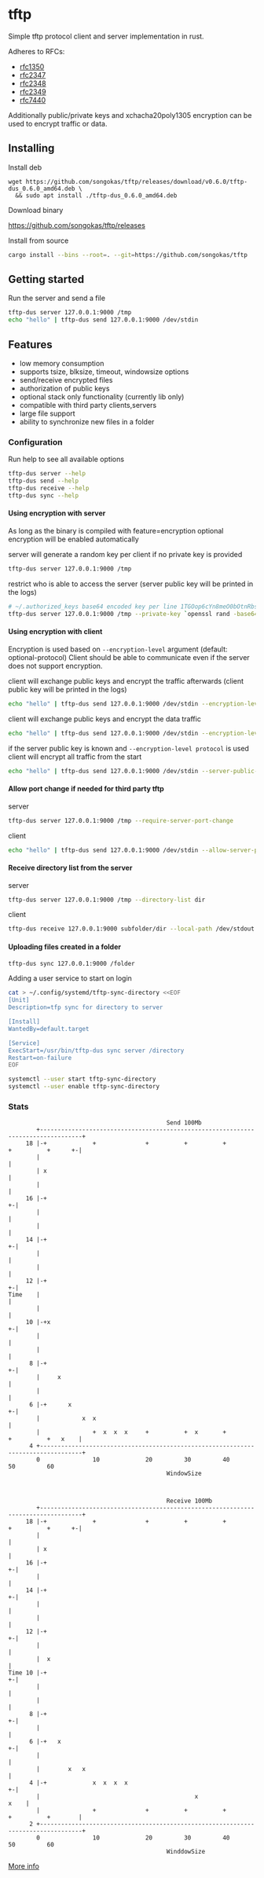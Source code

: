 # tftp

Simple tftp protocol client and server implementation in rust.

Adheres to RFCs:

- [rfc1350](https://www.rfc-editor.org/rfc/rfc1350)
- [rfc2347](https://www.rfc-editor.org/rfc/rfc2347)
- [rfc2348](https://www.rfc-editor.org/rfc/rfc2348)
- [rfc2349](https://www.rfc-editor.org/rfc/rfc2349)
- [rfc7440](https://www.rfc-editor.org/rfc/rfc7440)

Additionally public/private keys and xchacha20poly1305 encryption can be used to
encrypt traffic or data.

## Installing

Install deb

```
wget https://github.com/songokas/tftp/releases/download/v0.6.0/tftp-dus_0.6.0_amd64.deb \
  && sudo apt install ./tftp-dus_0.6.0_amd64.deb
```

Download binary

https://github.com/songokas/tftp/releases

Install from source

```bash
cargo install --bins --root=. --git=https://github.com/songokas/tftp
```

## Getting started

Run the server and send a file

```bash
tftp-dus server 127.0.0.1:9000 /tmp
echo "hello" | tftp-dus send 127.0.0.1:9000 /dev/stdin
```

## Features

- low memory consumption
- supports tsize, blksize, timeout, windowsize options
- send/receive encrypted files
- authorization of public keys
- optional stack only functionality (currently lib only)
- compatible with third party clients,servers
- large file support
- ability to synchronize new files in a folder

### Configuration

Run help to see all available options

```bash
tftp-dus server --help
tftp-dus send --help
tftp-dus receive --help
tftp-dus sync --help
```

#### Using encryption with server

As long as the binary is compiled with feature=encryption optional encryption will be enabled automatically

server will generate a random key per client if no private key is provided

```bash
tftp-dus server 127.0.0.1:9000 /tmp
```

restrict who is able to access the server (server public key will be printed in the logs)

```bash
# ~/.authorized_keys base64 encoded key per line 1TGOop6cYn8meO0bOtnRbsQ4tfd0zRfGJhaMGCZVZ6M=
tftp-dus server 127.0.0.1:9000 /tmp --private-key `openssl rand -base64 32` --authorized-keys ~/.authorized_keys
```

#### Using encryption with client

Encryption is used based on `--encryption-level` argument (default: optional-protocol)
Client should be able to communicate even if the server does not support encryption.

client will exchange public keys and encrypt the traffic afterwards (client public key will be printed in the logs)

```bash
echo "hello" | tftp-dus send 127.0.0.1:9000 /dev/stdin --encryption-level protocol
```

client will exchange public keys and encrypt the data traffic

```bash
echo "hello" | tftp-dus send 127.0.0.1:9000 /dev/stdin --encryption-level data
```

if the server public key is known and `--encryption-level protocol` is used client will encrypt all traffic from the start

```bash
echo "hello" | tftp-dus send 127.0.0.1:9000 /dev/stdin --server-public-key 1TGOop6cYn8meO0bOtnRbsQ4tfd0zRfGJhaMGCZVZ6M= --encryption-level protocol
```

#### Allow port change if needed for third party tftp

server

```bash
tftp-dus server 127.0.0.1:9000 /tmp --require-server-port-change
```

client

```bash
echo "hello" | tftp-dus send 127.0.0.1:9000 /dev/stdin --allow-server-port-change
```

#### Receive directory list from the server

server

```bash
tftp-dus server 127.0.0.1:9000 /tmp --directory-list dir
```

client

```bash
tftp-dus receive 127.0.0.1:9000 subfolder/dir --local-path /dev/stdout
```

#### Uploading files created in a folder

```bash
tftp-dus sync 127.0.0.1:9000 /folder
```

Adding a user service to start on login

```bash
cat > ~/.config/systemd/tftp-sync-directory <<EOF
[Unit]
Description=tfp sync for directory to server

[Install]
WantedBy=default.target

[Service]
ExecStart=/usr/bin/tftp-dus sync server /directory
Restart=on-failure
EOF

systemctl --user start tftp-sync-directory
systemctl --user enable tftp-sync-directory
```

### Stats

```
                                             Send 100Mb
        +----------------------------------------------------------------------------------+
     18 |-+             +              +          +          +         +          +      +-|
        |                                                                                  |
        | x                                                                                |
        |                                                                                  |
     16 |-+                                                                              +-|
        |                                                                                  |
        |                                                                                  |
     14 |-+                                                                              +-|
        |                                                                                  |
        |                                                                                  |
     12 |-+                                                                              +-|
Time    |                                                                                  |
        |                                                                                  |
     10 |-+x                                                                             +-|
        |                                                                                  |
        |                                                                                  |
      8 |-+                                                                              +-|
        |     x                                                                            |
        |                                                                                  |
      6 |-+      x                                                                       +-|
        |            x  x                                                                  |
        |               +  x  x  x     +          +  x       +         +          +   x    |
      4 +----------------------------------------------------------------------------------+
        0               10             20         30         40        50         60
                                             WindowSize



                                             Receive 100Mb
        +----------------------------------------------------------------------------------+
     18 |-+             +              +          +          +         +          +      +-|
        |                                                                                  |
        | x                                                                                |
     16 |-+                                                                              +-|
        |                                                                                  |
     14 |-+                                                                              +-|
        |                                                                                  |
        |                                                                                  |
     12 |-+                                                                              +-|
        |                                                                                  |
        |  x                                                                               |
Time 10 |-+                                                                              +-|
        |                                                                                  |
        |                                                                                  |
      8 |-+                                                                              +-|
        |                                                                                  |
      6 |-+   x                                                                          +-|
        |                                                                                  |
        |        x   x                                                                     |
      4 |-+             x  x  x  x                                                       +-|
        |                                            x                                x    |
        |               +              +          +          +         +          +        |
      2 +----------------------------------------------------------------------------------+
        0               10             20         30         40        50         60
                                             WinddowSize

```

[More info](./info)
